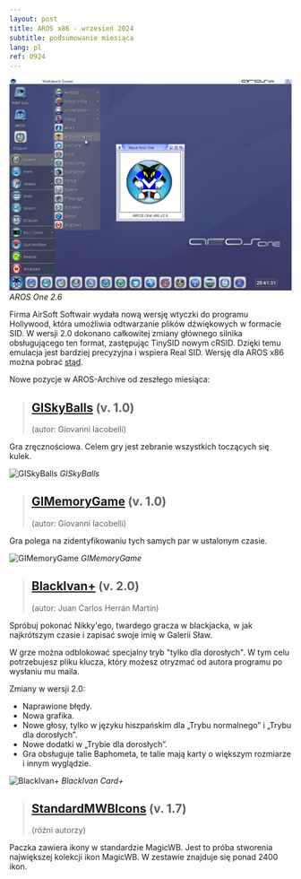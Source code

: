 ```yaml
---
layout: post
title: AROS x86 - wrzesień 2024
subtitle: podsumowanie miesiąca
lang: pl
ref: 0924
---
```



![AROS One 2.6](/assets/img/arosone26.jpg)
*AROS One 2.6*

Firma AirSoft Softwair wydała nową wersję wtyczki do programu Hollywood, która umożliwia odtwarzanie plików dźwiękowych w formacie SID. W wersji 2.0 dokonano całkowitej zmiany głównego silnika obsługującego ten format, zastępując TinySID nowym cRSID. Dzięki temu emulacja jest bardziej precyzyjna i wspiera Real SID. Wersję dla AROS x86 można pobrać [stąd](https://www.hollywood-mal.com/download/SID_Amiga.lha).

Nowe pozycje w AROS-Archive od zeszłego miesiąca:

> ## [GISkyBalls](http://archives.aros-exec.org/?function=showfile&file=game/misc/giskyballsaros.zip) (v. 1.0)
> (autor: Giovanni Iacobelli)

Gra zręcznościowa. Celem gry jest zebranie wszystkich toczących się kulek.

![GISkyBalls](/assets/img/giskyballs.png)
*GISkyBalls*

> ## [GIMemoryGame](https://archives.aros-exec.org/?function=showfile&file=game/misc/gimemorygamearos.zip) (v. 1.0)
> (autor:	Giovanni Iacobelli)

Gra polega na zidentyfikowaniu tych samych par w ustalonym czasie.

![GIMemoryGame](/assets/img/gimemorygame.png)
*GIMemoryGame*

> ## [BlackIvan+](https://archives.aros-exec.org/?function=showfile&file=game/card/blackivan.lha) (v. 2.0)
> (autor: Juan Carlos Herrán Martín)

Spróbuj pokonać Nikky'ego, twardego gracza w blackjacka, w jak najkrótszym czasie i zapisać swoje imię w Galerii Sław.  

W grze można odblokować specjalny tryb "tylko dla dorosłych". W tym celu potrzebujesz pliku klucza, który możesz otryzmać od autora programu po wysłaniu mu maila.

Zmiany w wersji 2.0:
- Naprawione błędy.
- Nowa grafika.
- Nowe głosy, tylko w języku hiszpańskim dla „Trybu normalnego” i „Trybu dla dorosłych”.
- Nowe dodatki w „Trybie dla dorosłych”.
- Gra obsługuje talie Baphometa, te talie mają karty o większym rozmiarze i innym wyglądzie.

![BlackIvan+](/assets/img/blackivancard.png)
*BlackIvan Card+*

> ## [StandardMWBIcons](https://archives.aros-exec.org/?function=showfile&file=graphics/icon/standardmagicwb.lha) (v. 1.7)
> (różni autorzy)

Paczka zawiera ikony w standardzie MagicWB. Jest to próba stworenia największej kolekcji ikon MagicWB. W zestawie znajduje się ponad 2400 ikon.



